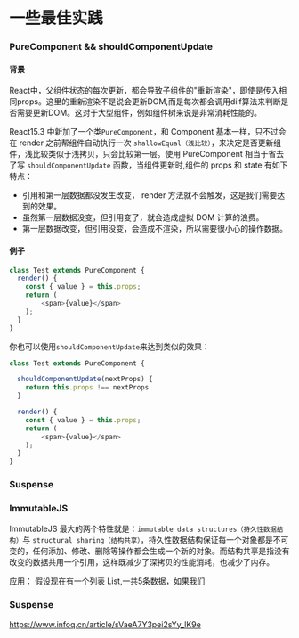 # 一些最佳实践

### PureComponent && shouldComponentUpdate
#### 背景
React中，父组件状态的每次更新，都会导致子组件的"重新渲染"，即使是传入相同props。这里的重新渲染不是说会更新DOM,而是每次都会调用diif算法来判断是否需要更新DOM。这对于大型组件，例如组件树来说是非常消耗性能的。

React15.3 中新加了一个类`PureComponent`，和 Component 基本一样，只不过会在 render 之前帮组件自动执行一次 `shallowEqual（浅比较）`，来决定是否更新组件，浅比较类似于浅拷贝，只会比较第一层。使用 PureComponent 相当于省去了写 `shouldComponentUpdate` 函数，当组件更新时,组件的 props 和 state 有如下特点：

+ 引用和第一层数据都没发生改变， render 方法就不会触发，这是我们需要达到的效果。
+ 虽然第一层数据没变，但引用变了，就会造成虚拟 DOM 计算的浪费。
+ 第一层数据改变，但引用没变，会造成不渲染，所以需要很小心的操作数据。

#### 例子
```js
class Test extends PureComponent {
  render() {
    const { value } = this.props;
    return (
        <span>{value}</span>
    );
  }
}
```
你也可以使用`shouldComponentUpdate`来达到类似的效果：
```js
class Test extends PureComponent {

  shouldComponentUpdate(nextProps) {
    return this.props !== nextProps
  }

  render() {
    const { value } = this.props;
    return (
        <span>{value}</span>
    );
  }
}
```
### Suspense

### ImmutableJS
ImmutableJS 最大的两个特性就是：`immutable data structures（持久性数据结构）`与 `structural sharing（结构共享）`，持久性数据结构保证每一个对象都是不可变的，任何添加、修改、删除等操作都会生成一个新的对象。而结构共享是指没有改变的数据共用一个引用，这样既减少了深拷贝的性能消耗，也减少了内存。

应用：
假设现在有一个列表 List,一共5条数据，如果我们

### Suspense
https://www.infoq.cn/article/sVaeA7Y3pei2sYy_lK9e
